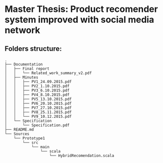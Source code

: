 # Master Thesis: Product recomender system improved with social media network
## Folders structure:
```
.
├── Documentation
│   ├── Final report
│   │   └── Related_work_summary_v2.pdf
│   ├── Minutes
│   │   ├── PV1_24.09.2015.pdf
│   │   ├── PV2_1.10.2015.pdf
│   │   ├── PV3_6.10.2015.pdf
│   │   ├── PV4_8.10.2015.pdf
│   │   ├── PV5_13.10.2015.pdf
│   │   ├── PV6_20.10.2015.pdf
│   │   ├── PV7_27.10.2015.pdf
│   │   ├── PV8_25.11.2015.pdf
│   │   └── PV9_10.12.2015.pdf
│   └── Specification
│       └── Specification.pdf
├── README.md
└── Sources
    └── Prototype1
        └── src
            └── main
                └── scala
                    └── HybridRecomendation.scala
```

